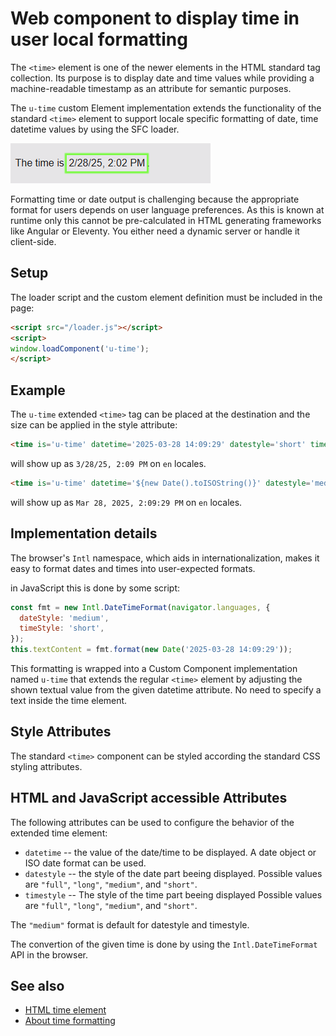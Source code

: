 # Web component to display time in user local formatting

The `<time>` element is one of the newer elements in the HTML standard tag collection. Its purpose is to display date and time
values while providing a machine-readable timestamp as an attribute for semantic purposes.

The `u-time` custom Element implementation extends the functionality of the standard `<time>` element to support locale
specific formatting of date, time datetime values by using the SFC loader.

![u-time component](./images/u-time.png)

Formatting time or date output is challenging because the appropriate format for users depends on user language preferences. As
this is known at runtime only this cannot be pre-calculated in HTML generating frameworks like Angular or Eleventy. You either
need a dynamic server or handle it client-side.

## Setup

The loader script and the custom element definition must be included in the page:

```html
<script src="/loader.js"></script>
<script>
window.loadComponent('u-time');
</script>
```


## Example

The `u-time` extended `<time>` tag can be placed at the destination and the size can be applied in the style attribute:

```html
<time is='u-time' datetime='2025-03-28 14:09:29' datestyle='short' timestyle='short'>2025-03-28 14:09:29</time>
```

will show up as `3/28/25, 2:09 PM` on `en` locales.

```html
<time is='u-time' datetime='${new Date().toISOString()}' datestyle='medium' timestyle='medium'>${new Date().toISOString()}</time>
```

will show up as `Mar 28, 2025, 2:09:29 PM` on `en` locales.


## Implementation details

The browser's `Intl` namespace, which aids in internationalization, makes it easy to format dates and times into
user-expected formats.

in JavaScript this is done by some script:

``` js
const fmt = new Intl.DateTimeFormat(navigator.languages, {
  dateStyle: 'medium',
  timeStyle: 'short',
});
this.textContent = fmt.format(new Date('2025-03-28 14:09:29'));
```

This formatting is wrapped into a Custom Component implementation named `u-time` that extends the regular `<time>` element
by adjusting the shown textual value from the given datetime attribute. No need to specify a text inside the time element.


## Style Attributes

The standard `<time>` component can be styled according the standard CSS styling attributes.


## HTML and JavaScript accessible Attributes

The following attributes can be used to configure the behavior of the extended time element:

* `datetime` -- the value of the date/time to be displayed. A date object or ISO date format can be used.
* `datestyle` -- the style of the date part beeing displayed. Possible values are `"full"`, `"long"`, `"medium"`, and `"short"`.
* `timestyle` -- The style of the time part beeing displayed  Possible values are `"full"`, `"long"`, `"medium"`, and `"short"`.

The `"medium"` format is default for datestyle and timestyle.

The convertion of the given time is done by using the `Intl.DateTimeFormat` API in the browser.


## See also

* [HTML time element](https://developer.mozilla.org/en-US/docs/Web/HTML/Element/time)
* [About time formatting](https://developer.mozilla.org/en-US/docs/Web/JavaScript/Reference/Global_Objects/Intl/DateTimeFormat/DateTimeFormat)

